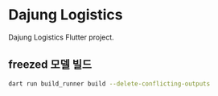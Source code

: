 # Dajung Logistics

Dajung Logistics Flutter project.

## freezed 모델 빌드

```sh
dart run build_runner build --delete-conflicting-outputs
```